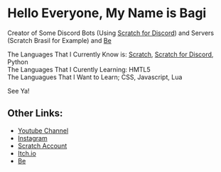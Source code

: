 # Hello Everyone, My Name is Bagi
Creator of Some Discord Bots (Using [Scratch for Discord](https://s4d.discodes.xyz)) and Servers (Scratch Brasil for Example) and [Be](https://github.com/be-rep)

The Languages That I Currently Know is: [Scratch](https://scratch.mit.edu/users/Rafael_Bagi123), [Scratch for Discord](https://s4d.discodes.xyz), Python\
The Languages That I Curently Learning: HMTL5\
The Languagues That I Want to Learn; CSS, Javascript, Lua

See Ya!

## Other Links:
* [Youtube Channel](https://youtube.com/@thebagi)
* [Instagram](https://instagram.com/dev_bagi763)
* [Scratch Account](https://scratch.mit.edu/users/Rafael_Bagi123)
* [Itch.io](https://bagi763.itch.io)
* [Be](https://github.com/be-rep)
